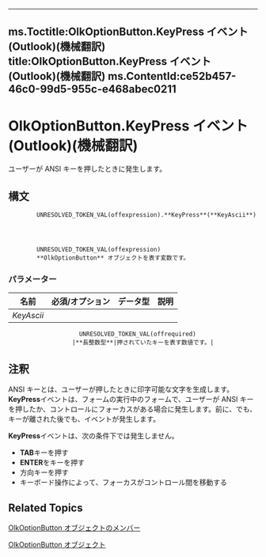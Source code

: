

---
ms.Toctitle:OlkOptionButton.KeyPress イベント (Outlook)(機械翻訳)
title:OlkOptionButton.KeyPress イベント (Outlook)(機械翻訳)
ms.ContentId:ce52b457-46c0-99d5-955c-e468abec0211
---
# OlkOptionButton.KeyPress イベント (Outlook)(機械翻訳)




ユーザーが ANSI キーを押したときに発生します。

## 構文

            UNRESOLVED_TOKEN_VAL(offexpression).**KeyPress**(**KeyAscii**)




            UNRESOLVED_TOKEN_VAL(offexpression)
            **OlkOptionButton** オブジェクトを表す変数です。

### パラメーター

|**名前**|**必須/オプション**|**データ型**|**説明**|
|---|---|---|---|
|*KeyAscii*|
                        UNRESOLVED_TOKEN_VAL(offrequired)
                      |**長整数型**|押されていたキーを表す数値です。|





## 注釈
ANSI キーとは、ユーザーが押したときに印字可能な文字を生成します。**KeyPress**イベントは、フォームの実行中のフォームで、ユーザーが ANSI キーを押したか、コントロールにフォーカスがある場合に発生します。前に、でも、キーが離された後でも、イベントが発生します。



**KeyPress**イベントは、次の条件下では発生しません。

- **TAB**キーを押す
- **ENTER**をキーを押す
- 方向キーを押す
- キーボード操作によって、フォーカスがコントロール間を移動する









## Related Topics

[OlkOptionButton オブジェクトのメンバー](e5d545e6-496f-6a11-af73-faa3eb20647c.md)

[OlkOptionButton オブジェクト](a7aab427-a2f0-a153-f558-c13559610c99.md)




